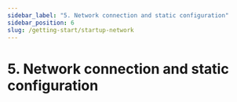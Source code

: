 ```yaml
---
sidebar_label: "5. Network connection and static configuration"
sidebar_position: 6
slug: /getting-start/startup-network
---
```


# 5. Network connection and static configuration